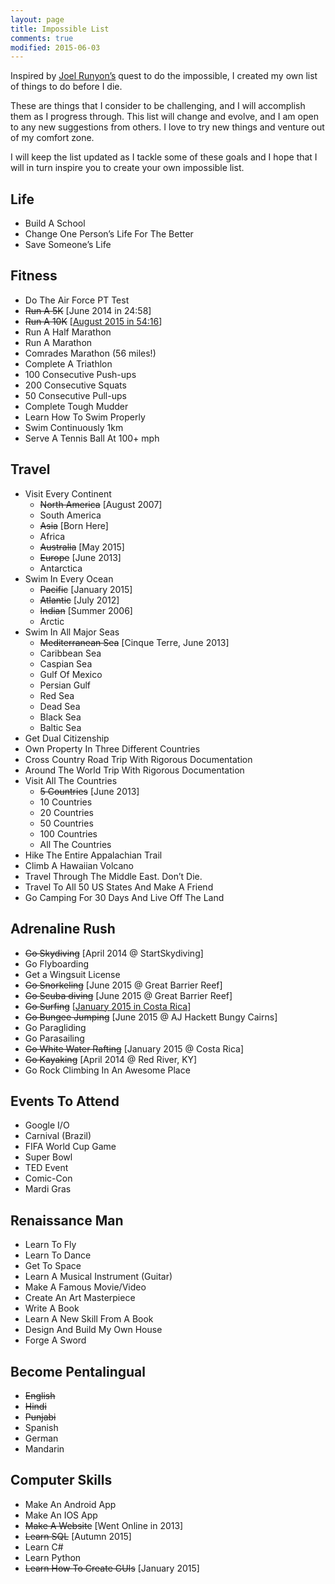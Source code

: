 ```yaml
---
layout: page
title: Impossible List
comments: true
modified: 2015-06-03
---
```


Inspired by <a href="http://www.impossiblehq.com">Joel Runyon’s</a> quest to do the impossible, I created my own list of things to do before I die.

These are things that I consider to be challenging, and I will accomplish them as I progress through. This list will change and evolve, and I am open to any new suggestions from others. I love to try new things and venture out of my comfort zone.

I will keep the list updated as I tackle some of these goals and I hope that I will in turn inspire you to create your own impossible list.

## Life

* Build A School
* Change One Person’s Life For The Better
* Save Someone’s Life

## Fitness

* Do The Air Force PT Test
* <del>Run A 5K</del><span class="done"> [June 2014 in 24:58]
* <del>Run A 10K</del><span class="done"> [<a href="http://ishmeetgrewal.com/my-first-10k/">August 2015 in 54:16</a>]
* Run A Half Marathon
* Run A Marathon
* Comrades Marathon (56 miles!)
* Complete A Triathlon
* 100 Consecutive Push-ups
* 200 Consecutive Squats
* 50 Consecutive Pull-ups
* Complete Tough Mudder
* Learn How To Swim Properly
* Swim Continuously 1km
* Serve A Tennis Ball At 100+ mph

## Travel

* Visit Every Continent
  * <del>North America</del><span class="done"> [August 2007] </span>
  * South America
  * <del>Asia</del><span class="done"> [Born Here]</span>
  * Africa
  * <del>Australia</del><span class="done"> [May 2015]</span>
  * <del>Europe</del><span class="done"> [June 2013]</span>
  * Antarctica
* Swim In Every Ocean
  * <del>Pacific</del><span class="done"> [January 2015]</span>
  * <del>Atlantic</del><span class="done"> [July 2012]</span>
  * <del>Indian</del><span class="done"> [Summer 2006]</span>
  * Arctic
* Swim In All Major Seas
  * <del>Mediterranean Sea</del><span class="done"> [Cinque Terre, June 2013]</span>
  * Caribbean Sea
  * Caspian Sea
  * Gulf Of Mexico
  * Persian Gulf
  * Red Sea
  * Dead Sea
  * Black Sea
  * Baltic Sea
* Get Dual Citizenship
* Own Property In Three Different Countries
* Cross Country Road Trip With Rigorous Documentation
* Around The World Trip With Rigorous Documentation
* Visit All The Countries
  * <del>5 Countries</del><span class="done"> [June 2013]</span>
  * 10 Countries
  * 20 Countries
  * 50 Countries
  * 100 Countries
  * All The Countries
* Hike The Entire Appalachian Trail
* Climb A Hawaiian Volcano
* Travel Through The Middle East. Don’t Die.
* Travel To All 50 US States And Make A Friend
* Go Camping For 30 Days And Live Off The Land

## Adrenaline Rush

* <del>Go Skydiving</del><span class="done"> [April 2014 @ StartSkydiving]</span>
* Go Flyboarding
* Get a Wingsuit License
* <del>Go Snorkeling</del><span class="done"> [June 2015 @ Great Barrier Reef]</span>
* <del>Go Scuba diving</del><span class="done"> [June 2015 @ Great Barrier Reef]</span>
* <del>Go Surfing</del><span class="done"> [<a href="https://instagram.com/p/zS-kKymSEK/?modal=true">January 2015 in Costa Rica</a>]
* <del>Go Bungee Jumping</del><span class="done"> [June 2015 @ AJ Hackett Bungy Cairns]</span>
* Go Paragliding
* Go Parasailing
* <del>Go White Water Rafting</del><span class="done"> [January 2015 @ Costa Rica]</span>
* <del>Go Kayaking</del><span class="done"> [April 2014 @ Red River, KY]</span>
* Go Rock Climbing In An Awesome Place

## Events To Attend

* Google I/O
* Carnival (Brazil)
* FIFA World Cup Game
* Super Bowl
* TED Event
* Comic-Con
* Mardi Gras

## Renaissance Man

* Learn To Fly
* Learn To Dance
* Get To Space
* Learn A Musical Instrument (Guitar)
* Make A Famous Movie/Video
* Create An Art Masterpiece
* Write A Book
* Learn A New Skill From A Book
* Design And Build My Own House
* Forge A Sword

## Become Pentalingual

* <del>English</del>
* <del>Hindi</del>
* <del>Punjabi</del>
* Spanish
* German
* Mandarin

## Computer Skills

* Make An Android App
* Make An IOS App
* <del>Make A Website</del><span class="done"> [Went Online in 2013]
* <del>Learn SQL</del><span class="done"> [Autumn 2015]</span>
* Learn C#
* Learn Python
* <del>Learn How To Create GUIs</del><span class="done"> [January 2015]</span>
